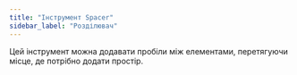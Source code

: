 ```yaml
---
title: "Інструмент Spacer"
sidebar_label: "Розділювач"
---
```


Цей інструмент можна додавати пробіли між елементами, перетягуючи місце, де потрібно додати простір.
